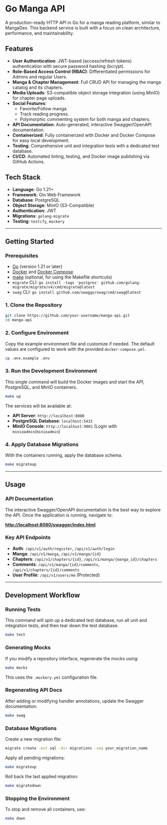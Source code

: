 # Go Manga API
A production-ready HTTP API in Go for a manga reading platform, similar to MangaDex. This backend service is built with a focus on clean architecture, performance, and maintainability.

## Features

- **User Authentication**: JWT-based (access/refresh tokens) authentication with secure password hashing (bcrypt).
- **Role-Based Access Control (RBAC)**: Differentiated permissions for Admins and regular Users.
- **Manga & Chapter Management**: Full CRUD API for managing the manga catalog and its chapters.
- **Media Uploads**: S3-compatible object storage integration (using MinIO) for chapter page uploads.
- **Social Features**:
  - Favorite/Follow manga.
  - Track reading progress.
  - Polymorphic commenting system for both manga and chapters.
- **API Documentation**: Auto-generated, interactive Swagger/OpenAPI documentation.
- **Containerized**: Fully containerized with Docker and Docker Compose for easy local development.
- **Testing**: Comprehensive unit and integration tests with a dedicated test database.
- **CI/CD**: Automated linting, testing, and Docker image publishing via GitHub Actions.

## Tech Stack

- **Language**: Go 1.21+
- **Framework**: Gin Web Framework
- **Database**: PostgreSQL
- **Object Storage**: MinIO (S3-Compatible)
- **Authentication**: JWT
- **Migrations**: `golang-migrate`
- **Testing**: `testify`, `mockery`

---

## Getting Started

### Prerequisites

- [Go](https://golang.org/doc/install) (version 1.21 or later)
- [Docker](https://www.docker.com/get-started) and [Docker Compose](https://docs.docker.com/compose/install/)
- [make](https://www.gnu.org/software/make/) (optional, for using the Makefile shortcuts)
- `migrate` CLI: `go install -tags 'postgres' github.com/golang-migrate/migrate/v4/cmd/migrate@latest`
- `swag` CLI: `go install github.com/swaggo/swag/cmd/swag@latest`

### 1. Clone the Repository

```bash
git clone https://github.com/your-username/manga-api.git
cd manga-api
```

### 2. Configure Environment

Copy the example environment file and customize if needed. The default values are configured to work with the provided `docker-compose.yml`.

```bash
cp .env.example .env
```

### 3. Run the Development Environment

This single command will build the Docker images and start the API, PostgreSQL, and MinIO containers.

```bash
make up
```
The services will be available at:
- **API Server**: `http://localhost:8080`
- **PostgreSQL Database**: `localhost:5432`
- **MinIO Console**: `http://localhost:9001` (Login with `minioadmin`/`minioadmin`)

### 4. Apply Database Migrations

With the containers running, apply the database schema.

```bash
make migrateup
```

---

## Usage

### API Documentation

The interactive Swagger/OpenAPI documentation is the best way to explore the API. Once the application is running, navigate to:

**[http://localhost:8080/swagger/index.html](http://localhost:8080/swagger/index.html)**

### Key API Endpoints

- **Auth**: `/api/v1/auth/register`, `/api/v1/auth/login`
- **Manga**: `/api/v1/manga`, `/api/v1/manga/{id}`
- **Chapters**: `/api/v1/chapters/{id}`, `/api/v1/manga/{manga_id}/chapters`
- **Comments**: `/api/v1/manga/{id}/comments`, `/api/v1/chapters/{id}/comments`
- **User Profile**: `/api/v1/users/me` (Protected)

---

## Development Workflow

### Running Tests

This command will spin up a dedicated test database, run all unit and integration tests, and then tear down the test database.

```bash
make test
```

### Generating Mocks

If you modify a repository interface, regenerate the mocks using:

```bash
make mocks
```
This uses the `.mockery.yml` configuration file.

### Regenerating API Docs

After adding or modifying handler annotations, update the Swagger documentation:

```bash
make swag
```

### Database Migrations

Create a new migration file:
```bash
migrate create -ext sql -dir migrations -seq your_migration_name
```

Apply all pending migrations:
```bash
make migrateup
```

Roll back the last applied migration:
```bash
make migratedown
```

### Stopping the Environment

To stop and remove all containers, use:
```bash
make down
```